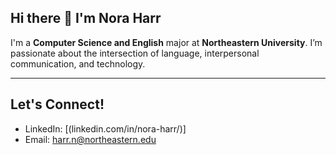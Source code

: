 ## Hi there 👋 I'm Nora Harr

I'm a **Computer Science and English** major at **Northeastern University**. I’m passionate about the intersection of language, interpersonal communication, and technology.

---

## Let's Connect!
* LinkedIn: [(linkedin.com/in/nora-harr/)]
* Email: harr.n@northeastern.edu
